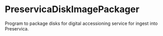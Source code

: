 # PreservicaDiskImagePackager
Program to package disks for digital accessioning service for ingest into Preservica.
